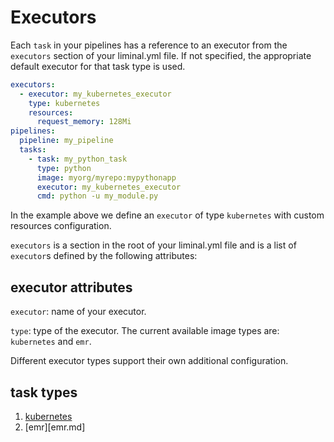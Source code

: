 <!--
Licensed to the Apache Software Foundation (ASF) under one
or more contributor license agreements.  See the NOTICE file
distributed with this work for additional information
regarding copyright ownership.  The ASF licenses this file
to you under the Apache License, Version 2.0 (the
"License"); you may not use this file except in compliance
with the License.  You may obtain a copy of the License at

  http://www.apache.org/licenses/LICENSE-2.0

Unless required by applicable law or agreed to in writing,
software distributed under the License is distributed on an
"AS IS" BASIS, WITHOUT WARRANTIES OR CONDITIONS OF ANY
KIND, either express or implied.  See the License for the
specific language governing permissions and limitations
under the License.
-->

# Executors

Each `task` in your pipelines has a reference to an executor from the `executors` section of your
liminal.yml file. If not specified, the appropriate default executor for that task type is used.

```yaml
executors:
  - executor: my_kubernetes_executor
    type: kubernetes
    resources:
      request_memory: 128Mi
pipelines:
  pipeline: my_pipeline
  tasks:
    - task: my_python_task
      type: python
      image: myorg/myrepo:mypythonapp
      executor: my_kubernetes_executor
      cmd: python -u my_module.py
```

In the example above we define an `executor` of type `kubernetes` with custom resources
configuration.

`executors` is a section in the root of your liminal.yml file and is a list of `executor`s defined 
by the following attributes:

## executor attributes

`executor`: name of your executor.

`type`: type of the executor. The current available image types are: `kubernetes` and `emr`.

Different executor types support their own additional configuration.

## task types

1. [kubernetes](kubernetes.md)
2. [emr][emr.md]
